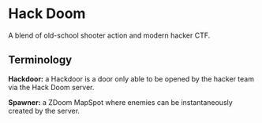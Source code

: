 # Hack Doom #
A blend of old-school shooter action and modern hacker CTF.

## Terminology ##
__Hackdoor:__  a Hackdoor is a door only able to be opened by the hacker team via the Hack Doom server.

__Spawner:__ a ZDoom MapSpot where enemies can be instantaneously created by the server.
